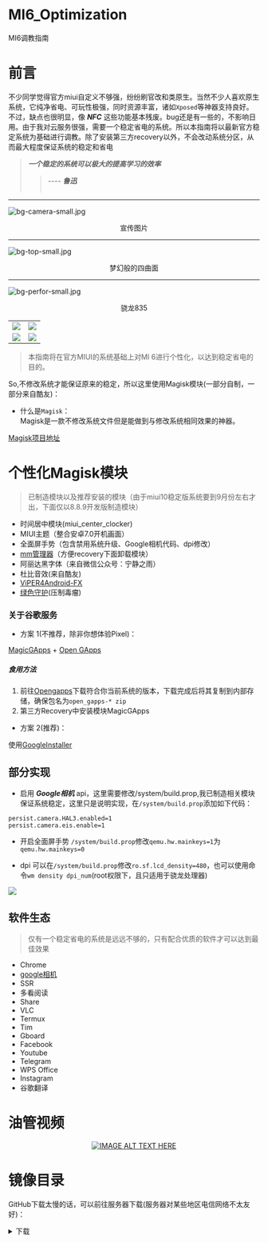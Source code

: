 # MI6_Optimization
MI6调教指南

# 前言
不少同学觉得官方miui自定义不够强，纷纷刷官改和类原生。当然不少人喜欢原生系统，它纯净省电、可玩性极强，同时资源丰富，诸如` Xposed `等神器支持良好。不过，缺点也很明显，像 ***NFC*** 这些功能基本残废。bug还是有一些的，不影响日用。由于我对云服务很强，需要一个稳定省电的系统。所以本指南将以最新官方稳定系统为基础进行调教。除了安装第三方recovery以外，不会改动系统分区，从而最大程度保证系统的稳定和省电

> ***一个稳定的系统可以极大的提高学习的效率***
>> ---- ***鲁迅***
>>> ~~~帮我压好鲁迅的棺材盖😳🤪~~~
--- 
![bg-camera-small.jpg](https://i.loli.net/2018/08/15/5b7435e9a260b.jpg)
<div align=center><a>宣传图片</a></div>    

--- 
![bg-top-small.jpg](https://i.loli.net/2018/08/15/5b7435e988976.jpg)
<div align=center><a>梦幻般的四曲面</a></div>    

--- 
![bg-perfor-small.jpg](https://i.loli.net/2018/08/15/5b7435e98718a.jpg)
<div align=center><a>骁龙835</a></div>    

<table>
<tr>
   <td><img src="https://i.loli.net/2018/08/17/5b7620d502033.jpg"></td>
   <td><img src="https://i.loli.net/2018/08/17/5b7620d52bc1c.jpg"></td>
</tr>
<tr>
   <td><img src="https://i.loli.net/2018/08/17/5b7620d5361d7.jpg"></td>
   <td><img src="https://i.loli.net/2018/08/15/5b7435e9266eb.jpg"></td>
</tr>
</table>

> 本指南将在官方MIUI的系统基础上对MI 6进行个性化，以达到稳定省电的目的。


So,不修改系统才能保证原来的稳定，所以这里使用Magisk模块(一部分自制，一部分来自酷友)：

- 什么是` Magisk `：   
Magisk是一款不修改系统文件但是能做到与修改系统相同效果的神器。

[Magisk项目地址](https://github.com/topjohnwu/Magisk)

# 个性化Magisk模块
> 已制造模块以及推荐安装的模块（由于miui10稳定版系统要到9月份左右才出，下面仅以8.8.9开发版制造模块）
- 时间居中模块(miui_center_clocker)
- MIUI主题（整合安卓7.0开机画面）
- 全面屏手势（包含禁用系统升级、Google相机代码、dpi修改）
- [mm管理器](https://github.com/Magisk-Modules-Repo/Magisk-Manager-for-Recovery-Mode)（方便recovery下面卸载模块）
- 阿丽达黑字体（来自微信公众号：宁静之雨）
- 杜比音效(来自酷友)
- [ViPER4Android-FX](https://github.com/Magisk-Modules-Repo/ViPER4Android-FX)
- [绿色守护](https://github.com/Magisk-Modules-Repo/Greenify4Magisk)(压制毒瘤)

### 关于谷歌服务
- 方案 1(不推荐，除非你想体验Pixel)：

[MagicGApps](https://github.com/Magisk-Modules-Repo/MagicGApps) + [Open GApps](https://github.com/opengapps/opengapps)

##### 食用方法
1. 前往[Opengapps](http://opengapps.org/)下载符合你当前系统的版本，下载完成后将其复制到内部存储，确保包名为` open_gapps-* zip `
2. 第三方Recovery中安装模块MagicGApps


- 方案 2(推荐)：

使用[GoogleInstaller](//googleinstaller.org)

## 部分实现
- 启用 ***Google相机*** api，这里需要修改/system/build.prop,我已制造相关模块保证系统稳定，这里只是说明实现，在` /system/build.prop `添加如下代码：

```
persist.camera.HAL3.enabled=1
persist.camera.eis.enable=1
```
- 开启全面屏手势
` /system/build.prop `修改` qemu.hw.mainkeys=1 `为` qemu.hw.mainkeys=0 `

- dpi
可以在` /system/build.prop `修改` ro.sf.lcd_density=480 `，也可以使用命令` wm density dpi_num `(root权限下，且只适用于骁龙处理器)

![](https://www.youtube.com/watch?v=y4oQiD3MoMM)

## 软件生态
> 仅有一个稳定省电的系统是远远不够的，只有配合优质的软件才可以达到最佳效果

- Chrome
- [google相机](//www.celsoazevedo.com/files/android/google-camera/)
- SSR
- 多看阅读
- Share
- VLC
- Termux
- Tim
- Gboard
- Facebook
- Youtube
- Telegram
- WPS Office
- Instagram
- 谷歌翻译

# 油管视频
<div align=center>
   
[![IMAGE ALT TEXT HERE](http://img.youtube.com/vi/y4oQiD3MoMM/0.jpg)](http://www.youtube.com/watch?v=y4oQiD3MoMM)

</div>


# 镜像目录

GitHub下载太慢的话，可以前往服务器下载(服务器对某些地区电信网络不太友好)：  

<details><summary>下载</summary><a href="//file.ourfor.top">目录</a></details>

  

